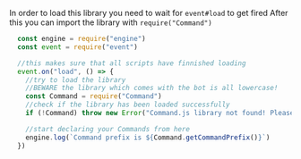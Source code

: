 In order to load this library you need to wait for `event#load` to get fired
After this you can import the library with `require("Command")`


```javascript
  const engine = require("engine")
  const event = require("event")

  //this makes sure that all scripts have finnished loading
  event.on("load", () => {
    //try to load the library
    //BEWARE the library which comes with the bot is all lowercase!
    const Command = require("Command")
    //check if the library has been loaded successfully
    if (!Command) throw new Error("Command.js library not found! Please download Command.js and enable it to be able use this script!")

    //start declaring your Commands from here
    engine.log(`Command prefix is ${Command.getCommandPrefix()}`)
  })
```